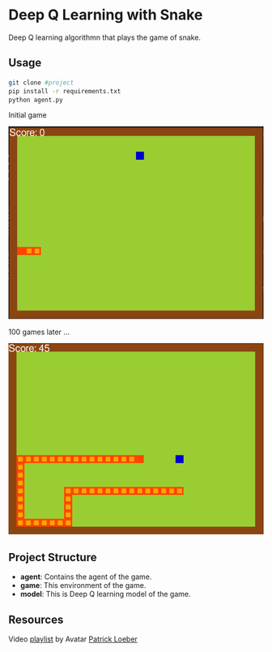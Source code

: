 # Deep Q Learning with Snake

Deep Q learning algorithmn that plays the game of snake.

## Usage

```bash
git clone #project
pip install -r requirements.txt
python agent.py
```
Initial game

![initial game](img/initial.png)

100 games later ...

![later game](img/later.png)


## Project Structure

- **agent**: Contains the agent of the game.
- **game**: This environment of the game.
- **model**: This is Deep Q learning model of the game.

## Resources

Video [playlist](https://www.youtube.com/watch?v=PJl4iabBEz0&list=PLqnslRFeH2UrDh7vUmJ60YrmWd64mTTKV) by  Avatar
[Patrick Loeber](https://github.com/python-engineer)